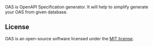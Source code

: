 
OAS is OpenAPI Specification generator. It will help to simplify generate your OAS from given database.

## License

OAS is an open-source software licensed under the [MIT license](https://github.com/laravel-zero/laravel-zero/blob/stable/LICENSE.md).
